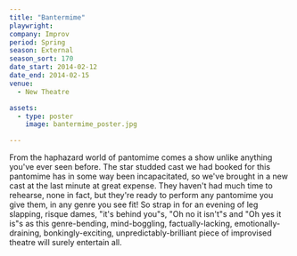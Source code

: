 ```yaml
---
title: "Bantermime"
playwright:
company: Improv
period: Spring
season: External
season_sort: 170
date_start: 2014-02-12
date_end: 2014-02-15
venue:
  - New Theatre

assets:
  - type: poster
    image: bantermime_poster.jpg

---
```

From the haphazard world of pantomime comes a show unlike anything you've ever seen before. The star studded cast we had booked for this pantomime has in some way been incapacitated, so we've brought in a new cast at the last minute at great expense. They haven't had much time to rehearse, none in fact, but they're ready to perform any pantomime you give them, in any genre you see fit! So strap in for an evening of leg slapping, risque dames, "it's behind you"s, "Oh no it isn't"s and "Oh yes it is"s as this genre-bending, mind-boggling, factually-lacking, emotionally-draining, bonkingly-exciting, unpredictably-brilliant piece of improvised theatre will surely entertain all.
